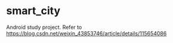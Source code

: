 # smart_city
Android study project. Refer to https://blog.csdn.net/weixin_43853746/article/details/115654086
